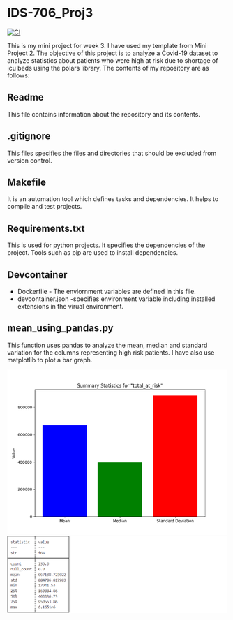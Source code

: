 
# IDS-706_Proj3
[![CI](https://github.com/Antara999333/IDS-706_Proj2/actions/workflows/cicd.yml/badge.svg)](https://github.com/Antara999333/IDS-706_Proj2/actions/workflows/cicd.yml)


This is my mini project for week 3. I have used my template from Mini Project 2. The objective of this project is to analyze a Covid-19 dataset to analyze statistics about patients who were high at risk due to shortage of icu beds using the polars library.
The contents of my repository are as follows:

## Readme
This file contains information about the repository and its contents.

## .gitignore
This files specifies the files and directories that should be excluded from version control. 

## Makefile
It is an automation tool which defines tasks and dependencies. It helps to compile and test projects. 

## Requirements.txt
This is used for python projects. It specifies the dependencies of the project. Tools such as pip are used to install dependencies. 

## Devcontainer
 * Dockerfile - The enviornment variables are defined in this file.
 * devcontainer.json -specifies environment variable including installed extensions in the virual environment. 

## mean_using_pandas.py
This function uses pandas to analyze the mean, median and standard variation for the columns representing high risk patients. 
I have also use matplotlib to plot a bar graph. 

![Alt Text](https://github.com/Antara999333/Miniproject3/blob/main/MIni%20proj%203%20image.png)
![Alt Text](https://github.com/Antara999333/Miniproject3/blob/main/mini_project3_picture.jpg.png)




